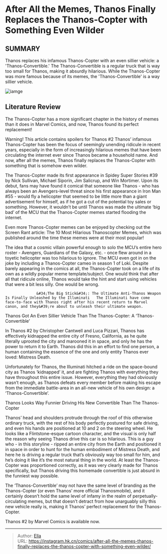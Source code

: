 # After All the Memes, Thanos Finally Replaces the Thanos-Copter with Something Even Wilder


## SUMMARY 



  Thanos replaces his infamous Thanos-Copter with an even sillier vehicle: a &#39;Thanos-Convertible.&#39;   The Thanos-Convertible is a regular truck that is way too small for Thanos, making it absurdly hilarious.   While the Thanos-Copter was more famous because of its memes, the &#39;Thanos-Convertible&#39; is a way sillier vehicle.  

![iamge](https://static1.srcdn.com/wordpress/wp-content/uploads/2024/01/thanos-copter-replacement.jpg)

## Literature Review

The Thanos-Copter has a more significant chapter in the history of memes than it does in Marvel Comics, and now, Thanos found its perfect replacement!




Warning! This article contains spoilers for Thanos #2 Thanos’ infamous Thanos-Copter has been the focus of seemingly unending ridicule in recent years, especially in the form of increasingly hilarious memes that have been circulating the internet ever since Thanos became a household name. And now, after all the memes, Thanos finally replaces the Thanos-Copter with something that is somehow even wilder.




The Thanos-Copter made its first appearance in Spidey Super Stories #39 by Nick Sullivan, Michael Siporin, Jim Salicrup, and Win Mortimer. Upon its debut, fans may have found it comical that someone like Thanos - who has always been an Avengers-level threat since his first appearance in Iron Man #55 - would fly a helicopter that seemed to be little more than a giant advertisement for himself, as if he got a cut of the potential toy sales or something. However, it wouldn’t be until Thanos was made the ultimate ‘big bad’ of the MCU that the Thanos-Copter memes started flooding the internet.

         



Even more Thanos-Copter memes can be enjoyed by checking out the Screen Rant article: The 10 Most Hilarious Thanoscopter Memes, which was published around the time these memes were at their most popular!







The idea that a cosmic villain powerful enough to solo the MCU’s entire hero roster - Avengers, Guardians of the Galaxy, etc. - once flew around in a toyetic helicopter was too hilarious to ignore. The MCU even got in on the joke by including a Thanos-Copter cameo in season 1 of Loki. Despite barely appearing in the comics at all, the Thanos-Copter took on a life of its own as a wildly popular meme template/subject. One would think that after all that ridicule online, Thanos would take the hint and start using vehicles that were a bit less silly. One would be wrong.

                  &#34;The Big Stick&#34;: The Ultimate Anti-Thanos Weapon Is Finally Unleashed by the Illuminati   The Illuminati have come face-to-face with Thanos right after his recent return to Marvel canon, and they&#39;re about to unleash their ultimate weapon.    


 Thanos Got An Even Sillier Vehicle Than The Thanos-Copter: A ‘Thanos-Convertible’ 
          




In Thanos #2 by Christopher Cantwell and Luca Pizzari, Thanos has effectively kidnapped the entire city of Fresno, California, as he quite literally uprooted the city and marooned it in space, and only he has the power to return it to Earth. Thanos did this in an effort to find one person, a human containing the essence of the one and only entity Thanos ever loved: Mistress Death.

Unfortunately for Thanos, the Illuminati hitched a ride on the space-bound city as Thanos ‘kidnapped’ it, and are fighting Thanos with everything they have throughout this entire issue. However, everything they had obviously wasn’t enough, as Thanos defeats every member before making his escape from the immediate battle-area in an all-new vehicle of his own design: a ‘Thanos-Convertible’.



 Thanos Looks Way Funnier Driving His New Convertible Than The Thanos-Copter 
          




Thanos’ head and shoulders protrude through the roof of this otherwise ordinary truck, with the rest of his body perfectly postured for safe driving, and even his hands are positioned at 10 and 2 on the steering wheel. He looks like a Flintstone-esque cartoon character, and the visual is only half the reason why seeing Thanos drive this car is so hilarious. This is a guy who - in this storyline - ripped an entire city from the Earth and positioned it in space in order to hunt for the human embodiment of Mistress Death, and here he is driving a regular truck that’s obviously way too small for him, and he’s doing it like it’s the most natural thing in the world. At least the Thanos-Copter was proportioned correctly, as it was very clearly made for Thanos specifically, but Thanos driving this homemade convertible is just absurd in the funniest way possible.

The ‘Thanos-Convertible’ may not have the same level of branding as the Thanos-Copter (or even Thanos’ more official Thanosmobile), and it certainly doesn’t hold the same level of infamy in the realm of perpetually-circulating memes, but that doesn’t detract from how unarguably silly this new vehicle really is, making it Thanos’ perfect replacement for the Thanos-Copter.




Thanos #2 by Marvel Comics is available now.



---

> Author: [Ella](https://instagram.hk.cn/)  
> URL: https://instagram.hk.cn/comics/after-all-the-memes-thanos-finally-replaces-the-thanos-copter-with-something-even-wilder/  

